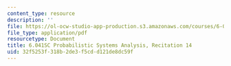 ```yaml
---
content_type: resource
description: ''
file: https://ol-ocw-studio-app-production.s3.amazonaws.com/courses/6-041sc-probabilistic-systems-analysis-and-applied-probability-fall-2013/32f5253f318b2de3f5cdd121de8dc59f_MIT6_041SCF13_rec14.pdf
file_type: application/pdf
resourcetype: Document
title: 6.041SC Probabilistic Systems Analysis, Recitation 14
uid: 32f5253f-318b-2de3-f5cd-d121de8dc59f
---
```

